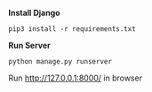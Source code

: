 **Install Django**

```
pip3 install -r requirements.txt
```

**Run Server**

```
python manage.py runserver
```

Run http://127.0.0.1:8000/ in browser

